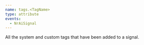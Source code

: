 ```yaml
---
name: tags.<TagName>
type: attribute
events:
  - NrAiSignal
---
```


All the system and custom tags that have been added to a signal.